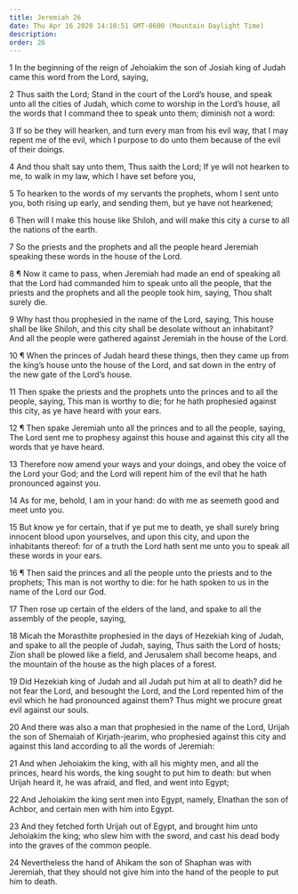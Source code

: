 ```yaml
---
title: Jeremiah 26
date: Thu Apr 16 2020 14:10:51 GMT-0600 (Mountain Daylight Time)
description: 
order: 26
---
```


<p>
  1 In the beginning of the reign of Jehoiakim the son of Josiah king of Judah
  came this word from the Lord, saying,
</p>
<p>
  2 Thus saith the Lord; Stand in the court of the Lord&#x2019;s house, and
  speak unto all the cities of Judah, which come to worship in the Lord&#x2019;s
  house, all the words that I command thee to speak unto them; diminish not a
  word:
</p>
<p>
  3 If so be they will hearken, and turn every man from his evil way, that I may
  repent me of the evil, which I purpose to do unto them because of the evil of
  their doings.
</p>
<p>
  4 And thou shalt say unto them, Thus saith the Lord; If ye will not hearken to
  me, to walk in my law, which I have set before you,
</p>
<p>
  5 To hearken to the words of my servants the prophets, whom I sent unto you,
  both rising up early, and sending them, but ye have not hearkened;
</p>
<p>
  6 Then will I make this house like Shiloh, and will make this city a curse to
  all the nations of the earth.
</p>
<p>
  7 So the priests and the prophets and all the people heard Jeremiah speaking
  these words in the house of the Lord.
</p>
<p>
  8 &#xB6; Now it came to pass, when Jeremiah had made an end of speaking all
  that the Lord had commanded him to speak unto all the people, that the priests
  and the prophets and all the people took him, saying, Thou shalt surely die.
</p>
<p>
  9 Why hast thou prophesied in the name of the Lord, saying, This house shall
  be like Shiloh, and this city shall be desolate without an inhabitant? And all
  the people were gathered against Jeremiah in the house of the Lord.
</p>
<p>
  10 &#xB6; When the princes of Judah heard these things, then they came up from
  the king&#x2019;s house unto the house of the Lord, and sat down in the entry
  of the new gate of the Lord&#x2019;s house.
</p>
<p>
  11 Then spake the priests and the prophets unto the princes and to all the
  people, saying, This man is worthy to die; for he hath prophesied against this
  city, as ye have heard with your ears.
</p>
<p>
  12 &#xB6; Then spake Jeremiah unto all the princes and to all the people,
  saying, The Lord sent me to prophesy against this house and against this city
  all the words that ye have heard.
</p>
<p>
  13 Therefore now amend your ways and your doings, and obey the voice of the
  Lord your God; and the Lord will repent him of the evil that he hath
  pronounced against you.
</p>
<p>
  14 As for me, behold, I am in your hand: do with me as seemeth good and meet
  unto you.
</p>
<p>
  15 But know ye for certain, that if ye put me to death, ye shall surely bring
  innocent blood upon yourselves, and upon this city, and upon the inhabitants
  thereof: for of a truth the Lord hath sent me unto you to speak all these
  words in your ears.
</p>
<p>
  16 &#xB6; Then said the princes and all the people unto the priests and to the
  prophets; This man is not worthy to die: for he hath spoken to us in the name
  of the Lord our God.
</p>
<p>
  17 Then rose up certain of the elders of the land, and spake to all the
  assembly of the people, saying,
</p>
<p>
  18 Micah the Morasthite prophesied in the days of Hezekiah king of Judah, and
  spake to all the people of Judah, saying, Thus saith the Lord of hosts; Zion
  shall be plowed like a field, and Jerusalem shall become heaps, and the
  mountain of the house as the high places of a forest.
</p>
<p>
  19 Did Hezekiah king of Judah and all Judah put him at all to death? did he
  not fear the Lord, and besought the Lord, and the Lord repented him of the
  evil which he had pronounced against them? Thus might we procure great evil
  against our souls.
</p>
<p>
  20 And there was also a man that prophesied in the name of the Lord, Urijah
  the son of Shemaiah of Kirjath-jearim, who prophesied against this city and
  against this land according to all the words of Jeremiah:
</p>
<p>
  21 And when Jehoiakim the king, with all his mighty men, and all the princes,
  heard his words, the king sought to put him to death: but when Urijah heard
  it, he was afraid, and fled, and went into Egypt;
</p>
<p>
  22 And Jehoiakim the king sent men into Egypt, namely, Elnathan the son of
  Achbor, and certain men with him into Egypt.
</p>
<p>
  23 And they fetched forth Urijah out of Egypt, and brought him unto Jehoiakim
  the king; who slew him with the sword, and cast his dead body into the graves
  of the common people.
</p>
<p>
  24 Nevertheless the hand of Ahikam the son of Shaphan was with Jeremiah, that
  they should not give him into the hand of the people to put him to death.
</p>
